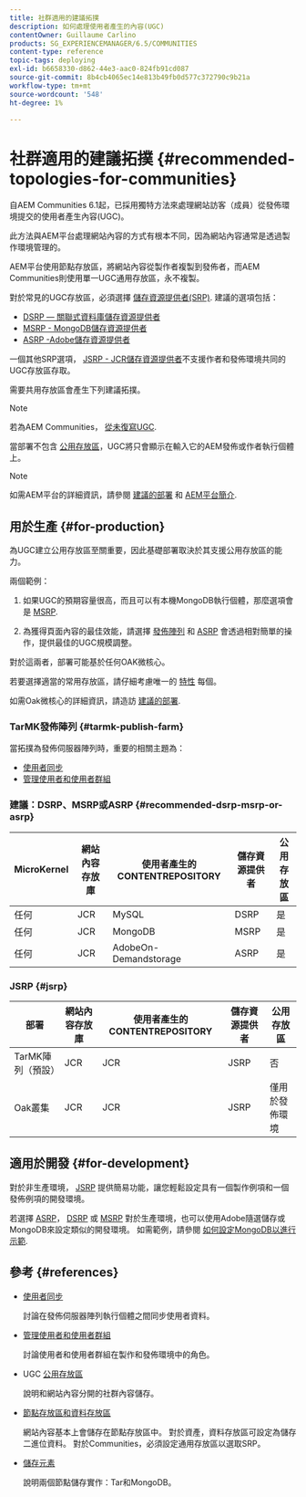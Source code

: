 ```yaml
---
title: 社群適用的建議拓撲
description: 如何處理使用者產生的內容(UGC)
contentOwner: Guillaume Carlino
products: SG_EXPERIENCEMANAGER/6.5/COMMUNITIES
content-type: reference
topic-tags: deploying
exl-id: b6658330-d862-44e3-aac0-824fb91cd087
source-git-commit: 8b4cb4065ec14e813b49fb0d577c372790c9b21a
workflow-type: tm+mt
source-wordcount: '548'
ht-degree: 1%

---
```


# 社群適用的建議拓撲 {#recommended-topologies-for-communities}

自AEM Communities 6.1起，已採用獨特方法來處理網站訪客（成員）從發佈環境提交的使用者產生內容(UGC)。

此方法與AEM平台處理網站內容的方式有根本不同，因為網站內容通常是透過製作環境管理的。

AEM平台使用節點存放區，將網站內容從製作者複製到發佈者，而AEM Communities則使用單一UGC通用存放區，永不複製。

對於常見的UGC存放區，必須選擇 [儲存資源提供者(SRP)](working-with-srp.md). 建議的選項包括：

* [DSRP — 關聯式資料庫儲存資源提供者](dsrp.md)
* [MSRP - MongoDB儲存資源提供者](msrp.md)
* [ASRP -Adobe儲存資源提供者](asrp.md)

一個其他SRP選項， [JSRP - JCR儲存資源提供者](jsrp.md)不支援作者和發佈環境共同的UGC存放區存取。

需要共用存放區會產生下列建議拓撲。

>[!NOTE]
>
>若為AEM Communities， [從未復寫UGC](working-with-srp.md#ugc-never-replicated).
>
>當部署不包含 [公用存放區](working-with-srp.md)，UGC將只會顯示在輸入它的AEM發佈或作者執行個體上。
>

>[!NOTE]
>
>如需AEM平台的詳細資訊，請參閱 [建議的部署](../../help/sites-deploying/recommended-deploys.md) 和 [AEM平台簡介](../../help/sites-deploying/data-store-config.md).

## 用於生產 {#for-production}

為UGC建立公用存放區至關重要，因此基礎部署取決於其支援公用存放區的能力。

兩個範例：

1. 如果UGC的預期容量很高，而且可以有本機MongoDB執行個體，那麼選項會是 [MSRP](msrp.md).

1. 為獲得頁面內容的最佳效能，請選擇 [發佈陣列](../../help/sites-deploying/recommended-deploys.md#tarmk-farm) 和 [ASRP](asrp.md) 會透過相對簡單的操作，提供最佳的UGC規模調整。

對於這兩者，部署可能基於任何OAK微核心。

若要選擇適當的常用存放區，請仔細考慮唯一的 [特性](working-with-srp.md#characteristics-of-srp-options) 每個。

如需Oak微核心的詳細資訊，請造訪 [建議的部署](../../help/sites-deploying/recommended-deploys.md).

### TarMK發佈陣列 {#tarmk-publish-farm}

當拓撲為發佈伺服器陣列時，重要的相關主題為：

* [使用者同步](sync.md)
* [管理使用者和使用者群組](users.md)

### 建議：DSRP、MSRP或ASRP {#recommended-dsrp-msrp-or-asrp}

| MicroKernel | 網站內容存放庫 | 使用者產生的CONTENTREPOSITORY | 儲存資源提供者 | 公用存放區 |
|-------------|------------------------|----------------------------------|---------------------------|---------------|
| 任何 | JCR | MySQL | DSRP | 是 |
| 任何 | JCR | MongoDB | MSRP | 是 |
| 任何 | JCR | AdobeOn-Demandstorage | ASRP | 是 |

### JSRP {#jsrp}


| 部署 | 網站內容存放庫 | 使用者產生的CONTENTREPOSITORY | 儲存資源提供者 | 公用存放區 |
|----------------------|------------------------|----------------------------------|---------------------------|---------------------------------|
| TarMK陣列（預設） | JCR | JCR | JSRP | 否 |
| Oak叢集 | JCR | JCR | JSRP | 僅用於發佈環境 |

## 適用於開發 {#for-development}

對於非生產環境， [JSRP](jsrp.md) 提供簡易功能，讓您輕鬆設定具有一個製作例項和一個發佈例項的開發環境。

若選擇 [ASRP](asrp.md)， [DSRP](dsrp.md) 或 [MSRP](msrp.md) 對於生產環境，也可以使用Adobe隨選儲存或MongoDB來設定類似的開發環境。 如需範例，請參閱 [如何設定MongoDB以進行示範](demo-mongo.md).

## 參考 {#references}

* [使用者同步](sync.md)

  討論在發佈伺服器陣列執行個體之間同步使用者資料。

* [管理使用者和使用者群組](users.md)

  討論使用者和使用者群組在製作和發佈環境中的角色。

* UGC [公用存放區](working-with-srp.md)

  說明和網站內容分開的社群內容儲存。

* [節點存放區和資料存放區](../../help/sites-deploying/data-store-config.md)

  網站內容基本上會儲存在節點存放區中。 對於資產，資料存放區可設定為儲存二進位資料。 對於Communities，必須設定通用存放區以選取SRP。

* [儲存元素](../../help/sites-deploying/storage-elements-in-aem-6.md)

  說明兩個節點儲存實作：Tar和MongoDB。
